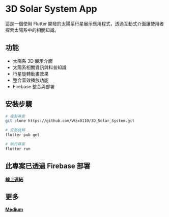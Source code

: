 # 3D Solar System App

這是一個使用 Flutter 開發的太陽系行星展示應用程式，透過互動式介面讓使用者探索太陽系中的相關知識。

## 功能

- 太陽系 3D 展示介面
- 太陽系相關資訊與科普知識
- 行星旋轉動畫效果
- 整合音效播放功能
- Firebase 整合與部署

## 安裝步驟

```bash
# 複製專案
git clone https://github.com/Ｗzx0110/3D_Solar_System.git

# 安裝依賴
flutter pub get

# 執行專案
flutter run
```

## 此專案已透過 Firebase 部署

**[線上連結](https://solar-system-d4a0f.web.app/?source=post_page-----eb6cdcb21105---------------------------------------)**  

## 更多

**[Medium](https://medium.com/海大-ios-app-程式設計/使用-ai-創作第一個-flutter-app-eb6cdcb21105)**

